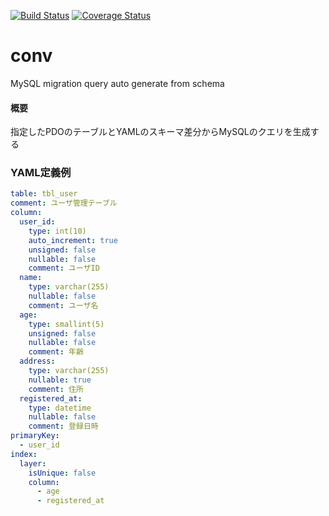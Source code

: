 [![Build Status](https://travis-ci.org/howyi/conv.svg?branch=master)](https://travis-ci.org/howyi/conv)
[![Coverage Status](https://coveralls.io/repos/github/howyi/conv/badge.svg?branch=master)](https://coveralls.io/github/howyi/conv?branch=master)
# conv
MySQL migration query auto generate from schema

#### 概要
指定したPDOのテーブルとYAMLのスキーマ差分からMySQLのクエリを生成する

### YAML定義例
```yaml
table: tbl_user
comment: ユーザ管理テーブル
column:
  user_id:
    type: int(10)
    auto_increment: true
    unsigned: false
    nullable: false
    comment: ユーザID
  name:
    type: varchar(255)
    nullable: false
    comment: ユーザ名
  age:
    type: smallint(5)
    unsigned: false
    nullable: false
    comment: 年齢
  address:
    type: varchar(255)
    nullable: true
    comment: 住所
  registered_at:
    type: datetime
    nullable: false
    comment: 登録日時
primaryKey:
  - user_id
index:
  layer:
    isUnique: false
    column:
      - age
      - registered_at

```
